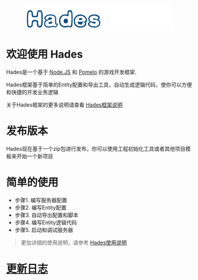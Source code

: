 <p align="center">
	<img
		alt="Hades"
		src="./documents/res/hades.png"
		width="400"
	/>
</p>

# 欢迎使用 Hades

Hades是一个基于 [Node.JS](https://nodejs.org/) 和 [Pomelo](http://pomelo.netease.com/) 的游戏开发框架.

Hades框架基于简单的Entity配置和导出工具，自动生成逻辑代码，使你可以方便和快捷的开发业务逻辑

关于Hades框架的更多说明请查看 [Hades框架说明](./documents/HadesFramework.md)

# 发布版本

Hades现在基于一个zip包进行发布，你可以使用工程初始化工具或者其他项目模板来开始一个新项目

# 简单的使用

* 步骤1. 编写服务器配置
* 步骤2. 编写Entity配置
* 步骤3. 自动导出配置和脚本
* 步骤4. 编写Entity逻辑代码
* 步骤5. 启动和调试服务器

> 更加详细的使用说明，请参考 [Hades使用说明](./documents/HadesUsage.md)

# [更新日志](./documents/HadesHistory.md)




